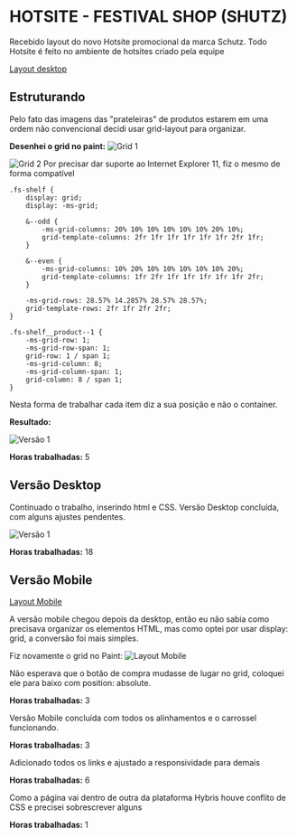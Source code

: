 # HOTSITE - FESTIVAL SHOP (SHUTZ)

Recebido layout do novo Hotsite promocional da marca Schutz.
Todo Hotsite é feito no ambiente de hotsites criado pela equipe []()

[Layout desktop](arquivos/hotsite-fs-desktop.jpg)

## Estruturando

Pelo fato das imagens das "prateleiras" de produtos estarem em uma ordem não convencional decidi usar grid-layout para organizar.

**Desenhei o grid no paint:**
![Grid 1](arquivos/grid-paint-1.jpg)


![Grid 2](arquivos/grid-paint-2.jpg)
Por precisar dar suporte ao Internet Explorer 11, fiz o mesmo de forma compatível

```
.fs-shelf {
    display: grid;
    display: -ms-grid;

    &--odd {
        -ms-grid-columns: 20% 10% 10% 10% 10% 10% 20% 10%;
        grid-template-columns: 2fr 1fr 1fr 1fr 1fr 1fr 2fr 1fr;
    }

    &--even {
        -ms-grid-columns: 10% 20% 10% 10% 10% 10% 10% 20%;
        grid-template-columns: 1fr 2fr 1fr 1fr 1fr 1fr 1fr 2fr;
    }

    -ms-grid-rows: 28.57% 14.2857% 28.57% 28.57%;
    grid-template-rows: 2fr 1fr 2fr 2fr;
}

.fs-shelf__product--1 {
    -ms-grid-row: 1;
    -ms-grid-row-span: 1;
    grid-row: 1 / span 1;
    -ms-grid-column: 8;
    -ms-grid-column-span: 1;
    grid-column: 8 / span 1;
}
```

Nesta forma de trabalhar cada item diz a sua posição e não o container.

**Resultado:**

![Versão 1](arquivos/versao-1.jpg)

**Horas trabalhadas:** 5

## Versão Desktop
Continuado o trabalho, inserindo html e CSS.
Versão Desktop concluída, com alguns ajustes pendentes.


![Versão 1](arquivos/versao-2.jpg)

**Horas trabalhadas:** 18

## Versão Mobile


[Layout Mobile](arquivos/hotsite-fs-mobile.jpg)

A versão mobile chegou depois da desktop, então eu não sabia como precisava organizar os elementos HTML, mas como optei por usar display: grid, a conversão foi mais simples.

Fiz novamente o grid no Paint:
![Layout Mobile](arquivos/grid-paint-3.jpg)

Não esperava que o botão de compra mudasse de lugar no grid, coloquei ele para baixo com position: absolute.

**Horas trabalhadas:** 3

Versão Mobile concluída com todos os alinhamentos e o carrossel funcionando.

**Horas trabalhadas:** 3

Adicionado todos os links e ajustado a responsividade para demais

**Horas trabalhadas:** 6

Como a página vai dentro de outra da plataforma Hybris houve conflito de CSS e precisei sobrescrever alguns

**Horas trabalhadas:** 1